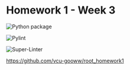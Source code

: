 # Homework 1 - Week 3

![Python package](https://github.com/vcu-gooww/root_homework1/workflows/Python%20package/badge.svg)

![Pylint](https://github.com/vcu-gooww/root_homework1/workflows/Pylint/badge.svg)

![Super-Linter](https://github.com/vcu-gooww/root_homework1/workflows/Super-Linter/badge.svg)

https://github.com/vcu-gooww/root_homework1
